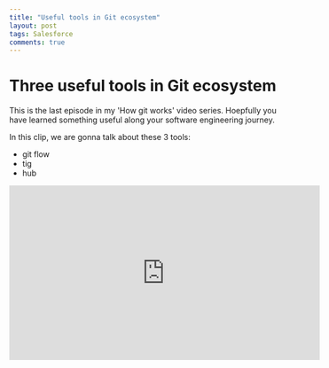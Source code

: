 ```yaml
---
title: "Useful tools in Git ecosystem"
layout: post
tags: Salesforce
comments: true
---
```


# Three useful tools in Git ecosystem

This is the last episode in my 'How git works' video series. Hoepfully you have learned something useful along your software engineering journey.

In this clip, we are gonna talk about these 3 tools:

- git flow
- tig
- hub

<iframe width="560" height="315" src="https://www.youtube.com/channel/UCY6I_qWpWlEL_GY5j2J4IDg" frameborder="0" allow="autoplay; encrypted-media" allowfullscreen></iframe>
